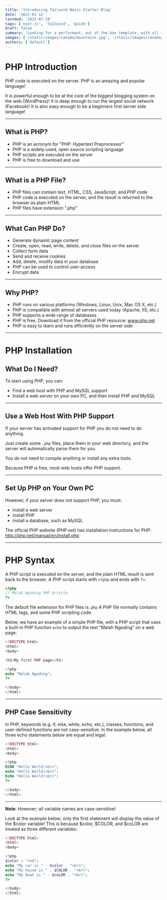 ```yaml
---
title: 'Introducing Tailwind Nexjs Starter Blog'
date: '2021-01-12'
lastmod: '2021-07-18'
tags: ['next-js', 'tailwind', 'guide']
draft: false
summary: 'Looking for a performant, out of the box template, with all the best in web technology to support your blogging needs? Checkout the Tailwind Nextjs Starter Blog template.'
images: ['/static/images/canada/mountains.jpg', '/static/images/canada/toronto.jpg']
authors: ['default']
---
```


# **PHP Introduction**

PHP code is executed on the server.
PHP is an amazing and popular language!

It is powerful enough to be at the core of the biggest blogging system on the web (WordPress)!
It is deep enough to run the largest social network (Facebook)!
It is also easy enough to be a beginners first server side language!

---

## What is PHP?

- PHP is an acronym for "PHP: Hypertext Preprocessor"
- PHP is a widely-used, open source scripting language
- PHP scripts are executed on the server
- PHP is free to download and use

---

## What is a PHP File?

- PHP files can contain text, HTML, CSS, JavaScript, and PHP code
- PHP code is executed on the server, and the result is returned to the browser as plain HTML
- PHP files have extension ".php"

---

## What Can PHP Do?

- Generate dynamic page content
- Create, open, read, write, delete, and close files on the server
- Collect form data
- Send and receive cookies
- Add, delete, modify data in your database
- PHP can be used to control user-access
- Encrypt data

---

## Why PHP?

- PHP runs on various platforms (Windows, Linux, Unix, Mac OS X, etc.)
- PHP is compatible with almost all servers used today (Apache, IIS, etc.)
- PHP supports a wide range of databases
- PHP is free. Download it from the official PHP resource: www.php.net
- PHP is easy to learn and runs efficiently on the server side

---

# PHP Installation

## What Do I Need?

To start using PHP, you can:

- Find a web host with PHP and MySQL support
- Install a web server on your own PC, and then install PHP and MySQL

---

## Use a Web Host With PHP Support

If your server has activated support for PHP you do not need to do anything.

Just create some `.php` files, place them in your web directory, and the server will automatically parse them for you.

You do not need to compile anything or install any extra tools.

Because PHP is free, most web hosts offer PHP support.

---

## Set Up PHP on Your Own PC

However, if your server does not support PHP, you must:

- install a web server
- install PHP
- install a database, such as MySQL

The official PHP website (PHP.net) has installation instructions for PHP: http://php.net/manual/en/install.php

---

# PHP Syntax

A PHP script is executed on the server, and the plain HTML result is sent back to the browser.
A PHP script starts with `<?php` and ends with `?>`:

```php
<?php
// Malah Ngoding PHP Article
?>
```

The default file extension for PHP files is`.php`
A PHP file normally contains HTML tags, and some PHP scripting code.

Below, we have an example of a simple PHP file, with a PHP script that uses a built-in PHP function `echo` to output the text "Malah Ngoding" on a web page:

```php
<!DOCTYPE html>
<html>
<body>

<h1>My first PHP page</h1>

<?php
echo "Malah Ngoding";
?>

</body>
</html>
```

---

## PHP Case Sensitivity

In PHP, keywords (e.g. if, else, while, echo, etc.), classes, functions, and user-defined functions are not case-sensitive.
In the example below, all three echo statements below are equal and legal:

```php
<!DOCTYPE html>
<html>
<body>

<?php
ECHO "Hello World!<br>";
echo "Hello World!<br>";
EcHo "Hello World!<br>";
?>

</body>
</html>
```

---

**Note**: However; all variable names are case-sensitive!

Look at the example below; only the first statement will display the value of the $color variable! This is because $color, $COLOR, and $coLOR are treated as three different variables:

```php
<!DOCTYPE html>
<html>
<body>

<?php
$color = "red";
echo "My car is " . $color . "<br>";
echo "My house is " . $COLOR . "<br>";
echo "My boat is " . $coLOR . "<br>";
?>

</body>
</html>
```
